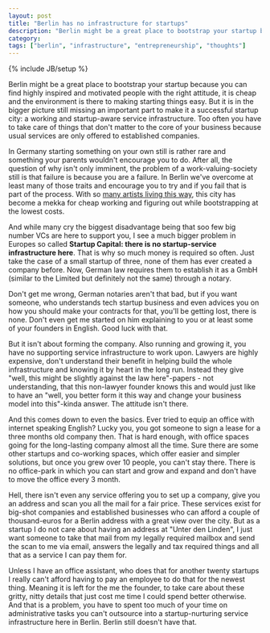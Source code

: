 ```yaml
---
layout: post
title: "Berlin has no infrastructure for startups"
description: "Berlin might be a great place to bootstrap your startup because you can find highly inspired and motivated people with the right attitude, it is cheap and the environment is there to making starting things easy. But it is in the bigger picture still missing an important part to make it a successful startup city: a working and startup-aware service infrastructure. Too often you have to take care of things that don't matter to the core of your business because usual services are only offered to established companies."
category: 
tags: ["berlin", "infrastructure", "entrepreneurship", "thoughts"]
---
```

{% include JB/setup %}

Berlin might be a great place to bootstrap your startup because you can find highly inspired and motivated people with the right attitude, it is cheap and the environment is there to making starting things easy. But it is in the bigger picture still missing an important part to make it a successful startup city: a working and startup-aware service infrastructure. Too often you have to take care of things that don't matter to the core of your business because usual services are only offered to established companies.

In Germany starting something on your own still is rather rare and something your parents wouldn't encourage you to do. After all, the question of why isn't only imminent, the problem of a work-valuing-society still is that failure is because you are a failure. In Berlin we've overcome at least many of those traits and encourage you to try and if you fail that is part of the process. With so [many artists living this way](), this city has become a mekka for cheap working and figuring out while bootstrapping at the lowest costs.

And while many cry the biggest disadvantage being that soo few big number VCs are here to support you, I see a much bigger problem in Europes so called **Startup Capital: there is no startup-service infrastructure here**. That is why so much money is required so often. Just take the case of a small startup of three, none of them has ever created a company before. Now, German law requires them to establish it as a GmbH (similar to the Limited but definitely not the same) through a notary.

Don't get me wrong, German notaries aren't that bad, but if you want someone, who understands tech startup business and even advices you on how you should make your contracts for that, you'll be getting lost, there is none. Don't even get me started on him explaining to you or at least some of your founders in English. Good luck with that.

But it isn't about forming the company. Also running and growing it, you have no supporting service infrastructure to work upon. Lawyers are highly expensive, don't understand their benefit in helping build the whole infrastructure and knowing it by heart in the long run. Instead they give "well, this might be slightly against the law here"-papers - not understanding, that this non-lawyer founder knows this and would just like to have an "well, you better form it this way and change your business model into this"-kinda answer. The attitude isn't there.

And this comes down to even the basics. Ever tried to equip an office with internet speaking English? Lucky you, you got someone to sign a lease for a three months old company then. That is hard enough, with office spaces going for the long-lasting company almost all the time. Sure there are some other startups and co-working spaces, which offer easier and simpler solutions, but once you grew over 10 people, you can't stay there. There is no office-park in which you can start and grow and expand and don't have to move the office every 3 month.

Hell, there isn't even any service offering you to set up a company, give you an address and scan you all the mail for a fair price. These services exist for big-shot companies and established businesses who can afford a couple of thousand-euros for a Berlin address with a great view over the city. But as a startup I do not care about having an address at "Unter den Linden", I just want someone to take that mail from my legally required mailbox and send the scan to me via email, answers the legally and tax required things and all that as a service I can pay them for.

Unless I have an office assistant, who does that for another twenty startups I really can't afford having to pay an employee to do that for the newest thing. Meaning it is left for the me the founder, to take care about these gritty, nitty details that just cost me time I could spend better otherwise. And that is a problem, you have to spent too much of your time on administrative tasks you can't outsource into a startup-nurturing service infrastructure here in Berlin. Berlin still doesn't have that.
